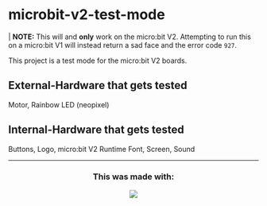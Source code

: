 # microbit-v2-test-mode
| **NOTE:** This will and **only** work on the micro:bit V2. Attempting to run this on a micro:bit V1 will instead return a sad face and the error code `927`.

This project is a test mode for the micro:bit V2 boards.

## External-Hardware that gets tested
Motor, Rainbow LED (neopixel)

## Internal-Hardware that gets tested
Buttons, Logo, micro:bit V2 Runtime Font, Screen, Sound

<hr>
<h3 align="center">This was made with:</h3>
<p align="center">
  <a href="https://skillicons.dev" align="center">
    <img src="https://skillicons.dev/icons?i=ts" />
  </a><br>
</p>